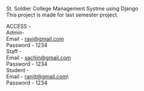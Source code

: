St. Soldier College Management Systme using Django\
This project is made for last semester project.

ACCESS -\
  Admin-\
   Email - ravi@gmail.com\
   Password - 1234\
  Staff -\
    Email - sachin@gmail.com\
    Password - 1234\
   Student -\
    Email - ranjit@gmail.com\  
    Password - 1234
  
  
